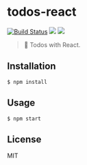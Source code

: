 # todos-react

[![Build Status](https://travis-ci.org/cuongw/todos-react.svg?branch=master)](https://travis-ci.org/cuongw/todos-react)
![](https://img.shields.io/david/cuongw/todos-react.svg?style=flat-square)
![](https://img.shields.io/github/license/cuongw/todos-react.svg?style=flat-square)

> 🌲 Todos with React.

## Installation

```
$ npm install
```

## Usage

```
$ npm start
```

## License

MIT
